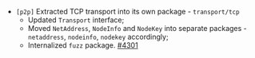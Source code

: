 - `[p2p]` Extracted TCP transport into its own package - `transport/tcp`
  * Updated `Transport` interface;
  * Moved `NetAddress`, `NodeInfo` and `NodeKey` into separate packages -
  `netaddress`, `nodeinfo`, `nodekey` accordingly;
  * Internalized `fuzz` package.
  [\#4301](https://github.com/depinnetwork/por-consensus/issues/4301)
